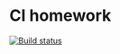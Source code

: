 # CI homework

[![Build status](https://ci.appveyor.com/api/projects/status/n2cymlxkc8kikkeg?svg=true)](https://ci.appveyor.com/project/Asker0707/test-js-hw)